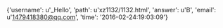 {'username': u'_Hello', 'path': u'xz1132/1132.html', 'answer': u'B', 'email': u'1479418380@qq.com', 'time': '2016-02-24:19:03:09'}